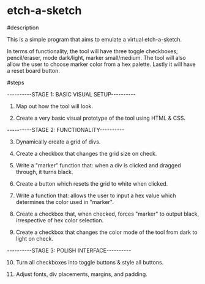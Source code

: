 # etch-a-sketch

#description

This is a simple program that aims to emulate a virtual etch-a-sketch.

In terms of functionality, the tool will have three toggle checkboxes; pencil/eraser, mode dark/light, marker small/medium. The tool will also allow the user to choose marker color from a hex palette. Lastly it will have a reset board button. 

#steps

----------STAGE 1: BASIC VISUAL SETUP----------

1. Map out how the tool will look.

2. Create a very basic visual prototype of the tool using HTML & CSS.

----------STAGE 2: FUNCTIONALITY----------

3. Dynamically create a grid of divs. 

4. Create a checkbox that changes the grid size on check.

5. Write a "marker" function that: when a div is clicked and dragged through, it turns black. 

6. Create a button which resets the grid to white when clicked.

7. Write a function that: allows the user to input a hex value which determines the color used in "marker".

8. Create a checkbox that, when checked, forces "marker" to output black, irrespective of hex color selection.

9. Create a checkbox that changes the color mode of the tool from dark to light on check.

----------STAGE 3: POLISH INTERFACE----------

10. Turn all checkboxes into toggle buttons & style all buttons.

11. Adjust fonts, div placements, margins, and padding.





